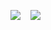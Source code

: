 [![](https://github-readme-stats.vercel.app/api?username=leafee98&show_icons=true&theme=transparent&card_width=320)](#)&nbsp;&nbsp;&nbsp;&nbsp;[![](https://github-readme-stats.vercel.app/api/top-langs/?username=leafee98&layout=compact&card_width=320)](#)
